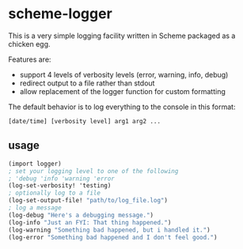 scheme-logger
=============

This is a very simple logging facility written in Scheme packaged as a chicken egg.

Features are:
- support 4 levels of verbosity levels (error, warning, info, debug)
- redirect output to a file rather than stdout
- allow replacement of the logger function for custom formatting

The default behavior is to log everything to the console in this format:
```
[date/time] [verbosity level] arg1 arg2 ...
```

## usage

``` scheme
(import logger)
; set your logging level to one of the following
; 'debug 'info 'warning 'error
(log-set-verbosity! 'testing)
; optionally log to a file
(log-set-output-file! "path/to/log_file.log")
; log a message
(log-debug "Here's a debugging message.")
(log-info "Just an FYI: That thing happened.")
(log-warning "Something bad happened, but i handled it.")
(log-error "Something bad happened and I don't feel good.")
```
